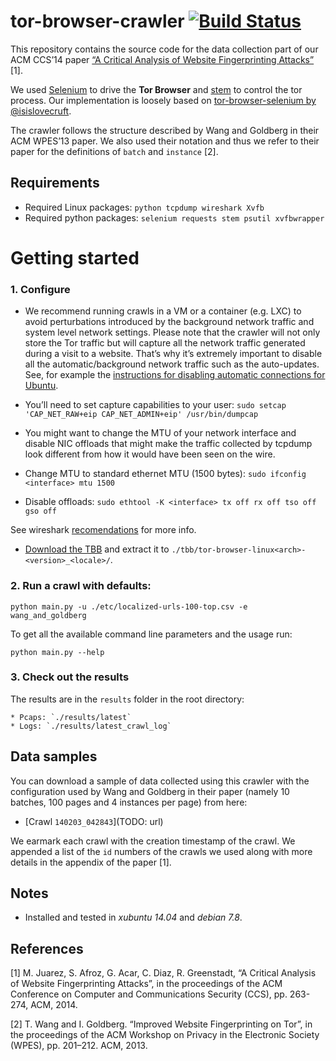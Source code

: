 tor-browser-crawler [![Build Status](https://travis-ci.org/webfp/tor-browser-crawler.svg)](https://travis-ci.org/webfp/tor-browser-crawler)
===============
This repository contains the source code for the data collection part of our ACM CCS’14 paper [“A Critical Analysis of Website Fingerprinting Attacks”](http://homes.esat.kuleuven.be/~mjuarezm/index_files/pdf/ccs14.pdf) [1].

We used [Selenium](https://selenium-python.readthedocs.org/) to drive the **Tor Browser** and [stem](https://stem.torproject.org/) to control the tor process. Our implementation is loosely based on [tor-browser-selenium by  @isislovecruft](https://github.com/isislovecruft/tor-browser-selenium). 

The crawler follows the structure described by Wang and Goldberg in their ACM WPES’13 paper. We also used their notation and thus we refer to their paper for the definitions of `batch` and `instance` [2].


Requirements
---------------
* Required Linux packages: ```python tcpdump wireshark Xvfb```
* Required python packages: ```selenium requests stem psutil xvfbwrapper```


# Getting started

### 1. Configure

* We recommend running crawls in a VM or a container (e.g. LXC) to avoid perturbations introduced by the background network traffic and system level network settings. Please note that the crawler will not only store the Tor traffic but will capture all the network traffic generated during a visit to a website. That’s why it’s extremely important to disable all the automatic/background network traffic such as the auto-updates. See, for example the [instructions for disabling automatic connections for Ubuntu](https://help.ubuntu.com/community/AutomaticConnections).

* You’ll need to set capture capabilities to your user: `sudo setcap 'CAP_NET_RAW+eip CAP_NET_ADMIN+eip' /usr/bin/dumpcap`

* You might want to change the MTU of your network interface and disable NIC offloads that might make the traffic collected by tcpdump look different from how it would have been seen on the wire.

 * Change MTU to standard ethernet MTU (1500 bytes): `sudo ifconfig <interface> mtu 1500`

 * Disable offloads: `sudo ethtool -K <interface> tx off rx off tso off gso off`

See wireshark [recomendations](https://wiki.wireshark.org/CaptureSetup/Offloading) for more info.

* [Download the TBB](https://www.torproject.org/download/download.html.en) and extract it to `./tbb/tor-browser-linux<arch>-<version>_<locale>/`.

### 2. Run a crawl with defaults:

```
python main.py -u ./etc/localized-urls-100-top.csv -e wang_and_goldberg
```

To get all the available command line parameters and the usage run:

```
python main.py --help
```

### 3. Check out the results

The results are in the `results` folder in the root directory:

    * Pcaps: `./results/latest`
    * Logs: `./results/latest_crawl_log`


Data samples
-------------
You can download a sample of data collected using this crawler with the configuration used by Wang and Goldberg in their paper (namely 10 batches, 100 pages and 4 instances per page) from here:

* [Crawl `140203_042843`](TODO: url)

We earmark each crawl with the creation timestamp of the crawl. We appended a list of the `id` numbers of the crawls we used along with more details in the appendix of the paper [1].


Notes
-------
* Installed and tested in *xubuntu 14.04* and *debian 7.8*.


References
-------------

[1] M. Juarez, S. Afroz, G. Acar, C. Diaz, R. Greenstadt, “A Critical Analysis of Website Fingerprinting Attacks”, in the proceedings of the ACM Conference on Computer and Communications Security (CCS), pp. 263-274, ACM, 2014.

[2] T. Wang and I. Goldberg. “Improved Website Fingerprinting on Tor”, in the proceedings of the ACM Workshop on Privacy in the Electronic Society (WPES), pp. 201–212. ACM, 2013.
